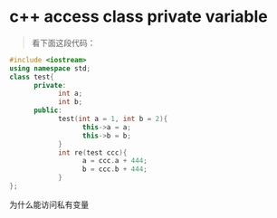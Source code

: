 # c++ access class private variable

> 看下面这段代码：
```cpp
#include <iostream>
using namespace std;
class test{
      private:
            int a;
            int b;
      public:
            test(int a = 1, int b = 2){
                  this->a = a;
                  this->b = b;
            }
            int re(test ccc){
                  a = ccc.a + 444;
                  b = ccc.b + 444;
            }
};
```

为什么能访问私有变量